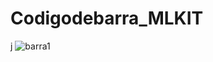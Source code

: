 # Codigodebarra_MLKIT


j
![barra1](https://github.com/RpalmaB/codigobarra/assets/135441862/5cc6db20-43c6-450a-a578-8af81a4bf46d)
